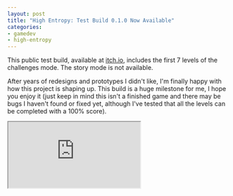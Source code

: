 ```yaml
---
layout: post
title: "High Entropy: Test Build 0.1.0 Now Available"
categories:
- gamedev
- high-entropy
---
```


This public test build, available at <a href="https://binarynonsense.itch.io/highentropy">itch.io</a>, includes the first 7 levels of the challenges mode. The story mode is not available.

After years of redesigns and prototypes I didn't like, I'm finally happy with how this project is shaping up. This build is a huge milestone for me, I hope you enjoy it (just keep in mind this isn't a finished game and there may be bugs I haven't found or fixed yet, although I've tested that all the levels can be completed with a 100% score).

<div class="iframe-container">
<iframe allowfullscreen src="http://www.youtube.com/embed/Q39QkjevMKw"></iframe>
</div>

